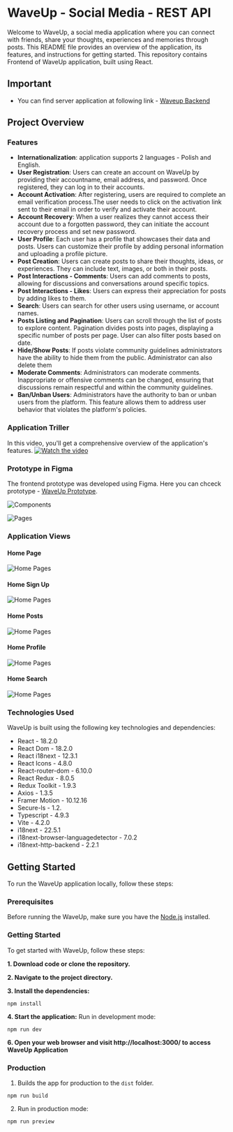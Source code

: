 # WaveUp - Social Media - REST API

Welcome to WaveUp, a social media application where you can connect with friends, share your thoughts, experiences and memories through posts.
This README file provides an overview of the application, its features, and instructions for getting started. This repository contains Frontend of WaveUp application, built using React.

## Important
- You can find server application at following link - [Waveup Backend](https://github.com/JBR-Sapeta/JS--Express--WaveUp)


## Project Overview

### Features
- **Internationalization**: application supports 2 languages - Polish and English.
- **User Registration**: Users can create an account on WaveUp by providing their accountname, email address, and password. Once registered, they can log in to their accounts.
- **Account Activation**: After registering, users are required to complete an email verification process.The user needs to click on the activation link sent to their email in order to verify and activate their account. 
- **Account Recovery**: When a user realizes they cannot access their account due to a forgotten password, they can initiate the account recovery process and set new password.
- **User Profile**: Each user has a profile that showcases their data and posts. Users can customize their profile by adding personal information and uploading a profile picture.
- **Post Creation**: Users can create posts to share their thoughts, ideas, or experiences. They can include text, images, or both in their posts.
- **Post Interactions - Comments**: Users can add comments to posts, allowing for discussions and conversations around specific topics.
- **Post Interactions - Likes**: Users can express their appreciation for posts by adding likes to them.
- **Search**: Users can search for other users using username, or account names.
- **Posts Listing and Pagination**: Users can scroll through the list of posts to explore content. Pagination divides posts into pages, displaying a specific number of posts per page. User can also filter posts based on date.
- **Hide/Show Posts**: If posts violate community guidelines administrators have the ability to hide them  from the public. Administrator can also delete them
- **Moderate Comments**: Administrators can moderate comments. Inappropriate or offensive comments can be changed, ensuring that discussions remain respectful and within the community guidelines.
- **Ban/Unban Users**: Administrators have the authority to ban or unban users from the platform. This feature allows them to address user behavior that violates the platform's policies. 


###  Application Triller
In this video, you'll get a comprehensive overview of the application's features.
[![Watch the video](https://img.youtube.com/vi/vZyUiabLg1g/maxresdefault.jpg)](https://youtu.be/vZyUiabLg1g)

###  Prototype in Figma
The frontend prototype was developed using Figma. 
Here you can chceck prototype - [WaveUp Prototype]([https://nodejs.org/en](https://www.figma.com/file/19JdEY7iTTtytfn2cLiZtj/Social-App?type=design&node-id=303%3A4&t=0MGoZ2R1nwouNUvQ-1)).

![Components](./readme/figma-components.PNG)

![Pages](./readme/figma-pages.PNG)


###  Application Views

#### Home Page
![Home Pages](./readme/home.PNG)

#### Home Sign Up
![Home Pages](./readme/signup.PNG)

#### Home Posts
![Home Pages](./readme/posts.PNG)

#### Home Profile
![Home Pages](./readme/profile.PNG)

#### Home Search
![Home Pages](./readme/search.PNG)


### Technologies Used

WaveUp is built using the following key technologies and dependencies:
- React - 18.2.0
- React Dom - 18.2.0
- React i18next - 12.3.1
- React Icons - 4.8.0
- React-router-dom - 6.10.0
- React Redux - 8.0.5
- Redux Toolkit - 1.9.3
- Axios - 1.3.5
- Framer Motion - 10.12.16
- Secure-ls - 1.2.
- Typescript - 4.9.3
- Vite - 4.2.0
- i18next - 22.5.1
- i18next-browser-languagedetector - 7.0.2
- i18next-http-backend - 2.2.1

## Getting Started
To run the WaveUp application locally, follow these steps:

### Prerequisites
Before running the WaveUp, make sure you have the [Node.js](https://nodejs.org/en) installed.

### Getting Started
To get started with WaveUp, follow these steps:

**1.  Download code or clone the repository.**

**2.	Navigate to the project directory.**

**3.	Install the dependencies:**
```
npm install
```
**4.	Start the application:**
Run in development mode:
```
npm run dev
```

**6. Open your web browser and visit http://localhost:3000/ to access WaveUp Application**

### Production 

1.  Builds the app for production to the `dist` folder.
```
npm run build
```

2.  Run in production mode:
```
npm run preview
```
